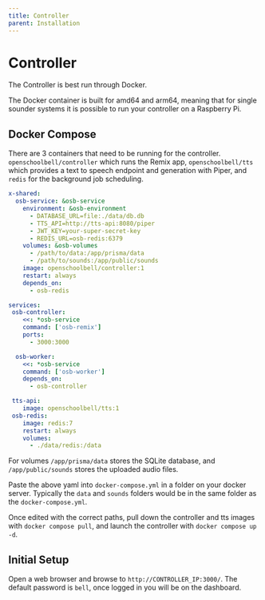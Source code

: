 ```yaml
---
title: Controller
parent: Installation
---
```


# Controller

The Controller is best run through Docker. 

The Docker container is built for amd64 and arm64, meaning that for single sounder systems it is possible to run your controller on a Raspberry Pi.

## Docker Compose

There are 3 containers that need to be running for the controller. `openschoolbell/controller` which runs the Remix app, `openschoolbell/tts` which provides a text to speech endpoint and generation with Piper, and `redis` for the background job scheduling.

```yml
x-shared:
  osb-service: &osb-service
    environment: &osb-environment
      - DATABASE_URL=file:./data/db.db
      - TTS_API=http://tts-api:8080/piper
      - JWT_KEY=your-super-secret-key
      - REDIS_URL=osb-redis:6379
    volumes: &osb-volumes
      - /path/to/data:/app/prisma/data
      - /path/to/sounds:/app/public/sounds
    image: openschoolbell/controller:1
    restart: always
    depends_on:
      - osb-redis

services:
 osb-controller:
    <<: *osb-service
    command: ['osb-remix']
    ports:
      - 3000:3000

  osb-worker:
    <<: *osb-service
    command: ['osb-worker']
    depends_on:
      - osb-controller

 tts-api:
    image: openschoolbell/tts:1
 osb-redis:
    image: redis:7
    restart: always
    volumes:
      - ./data/redis:/data
```

For volumes `/app/prisma/data` stores the SQLite database, and `/app/public/sounds` stores the uploaded audio files.

Paste the above yaml into `docker-compose.yml` in a folder on your docker server. Typically the `data` and `sounds` folders would be in the same folder as the `docker-compose.yml`.

Once edited with the correct paths, pull down the controller and tts images with `docker compose pull`, and launch the controller with `docker compose up -d`.

## Initial Setup

Open a web browser and browse to `http://CONTROLLER_IP:3000/`. The default password is `bell`, once logged in you will be on the dashboard. 
